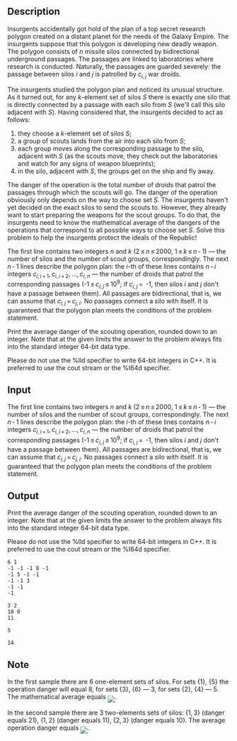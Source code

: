 ## Description

<div><p>Insurgents accidentally got hold of the plan of a top secret research polygon created on a distant planet for the needs of the Galaxy Empire. The insurgents suppose that this polygon is developing new deadly weapon. The polygon consists of <span class="tex-span"><i>n</i></span> missile silos connected by bidirectional underground passages. The passages are linked to laboratories where research is conducted. Naturally, the passages are guarded severely: the passage between silos <span class="tex-span"><i>i</i></span> and <span class="tex-span"><i>j</i></span> is patrolled by <span class="tex-span"><i>c</i><sub class="lower-index"><i>i</i>, <i>j</i></sub></span> war droids.</p><p>The insurgents studied the polygon plan and noticed its unusual structure. As it turned out, for any <span class="tex-span"><i>k</i></span>-element set of silos <span class="tex-span"><i>S</i></span> there is exactly one silo that is directly connected by a passage with each silo from <span class="tex-span"><i>S</i></span> (we'll call this silo <span class="tex-font-style-underline">adjacent with <span class="tex-span"><i>S</i></span></span>). Having considered that, the insurgents decided to act as follows:</p><ol> <li> they choose a <span class="tex-span"><i>k</i></span>-element set of silos <span class="tex-span"><i>S</i></span>; </li><li> a group of scouts lands from the air into each silo from <span class="tex-span"><i>S</i></span>; </li><li> each group moves along the corresponding passage to the silo, adjacent with <span class="tex-span"><i>S</i></span> (as the scouts move, they check out the laboratories and watch for any signs of weapon blueprints); </li><li> in the silo, adjacent with <span class="tex-span"><i>S</i></span>, the groups get on the ship and fly away. </li></ol><p><span class="tex-font-style-underline">The danger of the operation</span> is the total number of droids that patrol the passages through which the scouts will go. The danger of the operation obviously only depends on the way to choose set <span class="tex-span"><i>S</i></span>. The insurgents haven't yet decided on the exact silos to send the scouts to. However, they already want to start preparing the weapons for the scout groups. To do that, the insurgents need to know the mathematical average of the dangers of the operations that correspond to all possible ways to choose set <span class="tex-span"><i>S</i></span>. Solve this problem to help the insurgents protect the ideals of the Republic!</p></div><div class="input-specification"><p>The first line contains two integers <span class="tex-span"><i>n</i></span> and <span class="tex-span"><i>k</i></span> (<span class="tex-span">2 ≤ <i>n</i> ≤ 2000</span>, <span class="tex-span">1 ≤ <i>k</i> ≤ <i>n</i> - 1</span>) — the number of silos and the number of scout groups, correspondingly. The next <span class="tex-span"><i>n</i> - 1</span> lines describe the polygon plan: the <span class="tex-span"><i>i</i></span>-th of these lines contains <span class="tex-span"><i>n</i> - <i>i</i></span> integers <span class="tex-span"><i>c</i><sub class="lower-index"><i>i</i>, <i>i</i> + 1</sub>, <i>c</i><sub class="lower-index"><i>i</i>, <i>i</i> + 2</sub>, ..., <i>c</i><sub class="lower-index"><i>i</i>, <i>n</i></sub></span> — the number of droids that patrol the corresponding passages (-<span class="tex-span">1 ≤ <i>c</i><sub class="lower-index"><i>i</i>, <i>j</i></sub> ≤ 10<sup class="upper-index">9</sup></span>; if <span class="tex-span"><i>c</i><sub class="lower-index"><i>i</i>, <i>j</i></sub> = </span> -<span class="tex-span">1</span>, then silos <span class="tex-span"><i>i</i></span> and <span class="tex-span"><i>j</i></span> don't have a passage between them). All passages are bidirectional, that is, we can assume that <span class="tex-span"><i>c</i><sub class="lower-index"><i>i</i>, <i>j</i></sub> = <i>c</i><sub class="lower-index"><i>j</i>, <i>i</i></sub></span>. No passages connect a silo with itself. It is guaranteed that the polygon plan meets the conditions of the problem statement.</p></div><div class="output-specification"><p>Print the average danger of the scouting operation, <span class="tex-font-style-bf">rounded down to an integer</span>. Note that at the given limits the answer to the problem <span class="tex-font-style-bf">always</span> fits into the standard integer 64-bit data type.</p><p>Please do not use the <span class="tex-font-style-tt">%lld</span> specifier to write 64-bit integers in С++. It is preferred to use the <span class="tex-font-style-tt">cout</span> stream or the <span class="tex-font-style-tt">%I64d</span> specifier.</p></div>

## Input

<p>The first line contains two integers <span class="tex-span"><i>n</i></span> and <span class="tex-span"><i>k</i></span> (<span class="tex-span">2 ≤ <i>n</i> ≤ 2000</span>, <span class="tex-span">1 ≤ <i>k</i> ≤ <i>n</i> - 1</span>) — the number of silos and the number of scout groups, correspondingly. The next <span class="tex-span"><i>n</i> - 1</span> lines describe the polygon plan: the <span class="tex-span"><i>i</i></span>-th of these lines contains <span class="tex-span"><i>n</i> - <i>i</i></span> integers <span class="tex-span"><i>c</i><sub class="lower-index"><i>i</i>, <i>i</i> + 1</sub>, <i>c</i><sub class="lower-index"><i>i</i>, <i>i</i> + 2</sub>, ..., <i>c</i><sub class="lower-index"><i>i</i>, <i>n</i></sub></span> — the number of droids that patrol the corresponding passages (-<span class="tex-span">1 ≤ <i>c</i><sub class="lower-index"><i>i</i>, <i>j</i></sub> ≤ 10<sup class="upper-index">9</sup></span>; if <span class="tex-span"><i>c</i><sub class="lower-index"><i>i</i>, <i>j</i></sub> = </span> -<span class="tex-span">1</span>, then silos <span class="tex-span"><i>i</i></span> and <span class="tex-span"><i>j</i></span> don't have a passage between them). All passages are bidirectional, that is, we can assume that <span class="tex-span"><i>c</i><sub class="lower-index"><i>i</i>, <i>j</i></sub> = <i>c</i><sub class="lower-index"><i>j</i>, <i>i</i></sub></span>. No passages connect a silo with itself. It is guaranteed that the polygon plan meets the conditions of the problem statement.</p>

## Output

<p>Print the average danger of the scouting operation, <span class="tex-font-style-bf">rounded down to an integer</span>. Note that at the given limits the answer to the problem <span class="tex-font-style-bf">always</span> fits into the standard integer 64-bit data type.</p><p>Please do not use the <span class="tex-font-style-tt">%lld</span> specifier to write 64-bit integers in С++. It is preferred to use the <span class="tex-font-style-tt">cout</span> stream or the <span class="tex-font-style-tt">%I64d</span> specifier.</p>





```input1
6 1
-1 -1 -1 8 -1
-1 5 -1 -1
-1 -1 3
-1 -1
-1

```




```input2
3 2
10 0
11

```




```output1
5

```




```output2
14

```



## Note

<p>In the first sample there are 6 one-element sets of silos. For sets <span class="tex-span">{1}</span>, <span class="tex-span">{5}</span> the operation danger will equal 8, for sets <span class="tex-span">{3}</span>, <span class="tex-span">{6}</span> — 3, for sets <span class="tex-span">{2}</span>, <span class="tex-span">{4}</span> — 5. The mathematical average equals <img align="middle" class="tex-formula" src="file://bfr2xc2s.png" style="max-width: 100.0%;max-height: 100.0%;">.</p><p>In the second sample there are 3 two-elements sets of silos: <span class="tex-span">{1, 3}</span> (danger equals 21), <span class="tex-span">{1, 2}</span> (danger equals 11), <span class="tex-span">{2, 3}</span> (danger equals 10). The average operation danger equals <img align="middle" class="tex-formula" src="file://JvfuGlul.png" style="max-width: 100.0%;max-height: 100.0%;">.</p>

